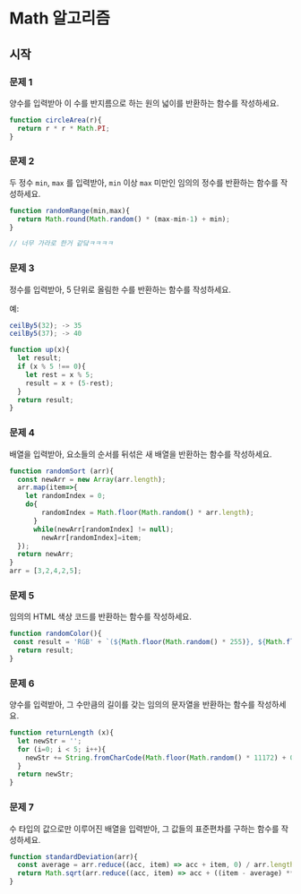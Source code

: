 # Math 알고리즘

## 시작

### 문제 1

양수를 입력받아 이 수를 반지름으로 하는 원의 넓이를 반환하는 함수를 작성하세요.

```js
function circleArea(r){
  return r * r * Math.PI;
}
```

### 문제 2

두 정수 `min`, `max` 를 입력받아, `min` 이상 `max` 미만인 임의의 정수를 반환하는 함수를 작성하세요.

```js
function randomRange(min,max){
  return Math.round(Math.random() * (max-min-1) + min);
}

// 너무 가라로 한거 같닼ㅋㅋㅋㅋ
```

### 문제 3

정수를 입력받아, 5 단위로 올림한 수를 반환하는 함수를 작성하세요.

예:

```js
ceilBy5(32); -> 35
ceilBy5(37); -> 40
```

```js
function up(x){
  let result;
  if (x % 5 !== 0){
    let rest = x % 5;
    result = x + (5-rest);
  }
  return result;
}
```

### 문제 4

배열을 입력받아, 요소들의 순서를 뒤섞은 새 배열을 반환하는 함수를 작성하세요.

```js
function randomSort (arr){
  const newArr = new Array(arr.length);
  arr.map(item=>{
    let randomIndex = 0;
    do{
        randomIndex = Math.floor(Math.random() * arr.length);
      }
      while(newArr[randomIndex] != null);
        newArr[randomIndex]=item;
  });
  return newArr;
}
arr = [3,2,4,2,5];
```

### 문제 5

임의의 HTML 색상 코드를 반환하는 함수를 작성하세요.

```js
function randomColor(){
 const result = 'RGB' + `(${Math.floor(Math.random() * 255)}, ${Math.floor(Math.random() * 255)}, ${Math.floor(Math.random() * 255)})`;
  return result;
}
```

### 문제 6

양수를 입력받아, 그 수만큼의 길이를 갖는 임의의 문자열을 반환하는 함수를 작성하세요.

```js
function returnLength (x){
  let newStr = '';
  for (i=0; i < 5; i++){
    newStr += String.fromCharCode(Math.floor(Math.random() * 11172) + 0xAC00);
  }
  return newStr;
}
```

### 문제 7

수 타입의 값으로만 이루어진 배열을 입력받아, 그 값들의 표준편차를 구하는 함수를 작성하세요.

```js
function standardDeviation(arr){
  const average = arr.reduce((acc, item) => acc + item, 0) / arr.length;
  return Math.sqrt(arr.reduce((acc, item) => acc + ((item - average) ** 2), 0) / (arr.length - 1));
}
```